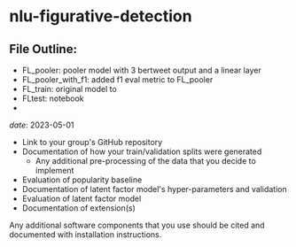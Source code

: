 # nlu-figurative-detection

## File Outline:
- FL_pooler: pooler model with 3 bertweet output and a linear layer
- FL_pooler_with_f1: added f1 eval metric to FL_pooler
- FL_train: original model to 
- FLtest: notebook 
- 

*date*: 2023-05-01

- Link to your group's GitHub repository
- Documentation of how your train/validation splits were generated
    - Any additional pre-processing of the data that you decide to implement
- Evaluation of popularity baseline
- Documentation of latent factor model's hyper-parameters and validation
- Evaluation of latent factor model
- Documentation of extension(s)

Any additional software components that you use should be cited and documented with installation instructions.
